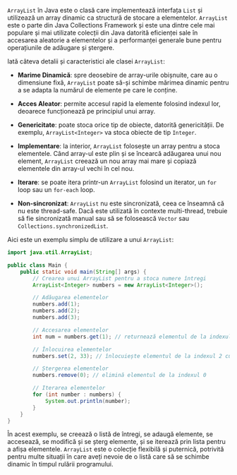
`ArrayList` în Java este o clasă care implementează interfața `List` și utilizează un array dinamic ca structură de stocare a elementelor. `ArrayList` este o parte din Java Collections Framework și este una dintre cele mai populare și mai utilizate colecții din Java datorită eficienței sale în accesarea aleatorie a elementelor și a performanței generale bune pentru operațiunile de adăugare și ștergere.

Iată câteva detalii și caracteristici ale clasei `ArrayList`:

- **Marime Dinamică**: spre deosebire de array-urile obișnuite, care au o dimensiune fixă, `ArrayList` poate să-și schimbe mărimea dinamic pentru a se adapta la numărul de elemente pe care le conține.

- **Acces Aleator**: permite accesul rapid la elemente folosind indexul lor, deoarece funcționează pe principiul unui array.

- **Genericitate**: poate stoca orice tip de obiecte, datorită genericității. De exemplu, `ArrayList<Integer>` va stoca obiecte de tip `Integer`.

- **Implementare**: la interior, `ArrayList` folosește un array pentru a stoca elementele. Când array-ul este plin și se încearcă adăugarea unui nou element, `ArrayList` creează un nou array mai mare și copiază elementele din array-ul vechi în cel nou.

- **Iterare**: se poate itera printr-un `ArrayList` folosind un iterator, un `for` loop sau un `for-each` loop.

- **Non-sincronizat**: `ArrayList` nu este sincronizată, ceea ce înseamnă că nu este thread-safe. Dacă este utilizată în contexte multi-thread, trebuie să fie sincronizată manual sau să se folosească `Vector` sau `Collections.synchronizedList`.

Aici este un exemplu simplu de utilizare a unui `ArrayList`:

```java
import java.util.ArrayList;

public class Main {
    public static void main(String[] args) {
        // Crearea unui ArrayList pentru a stoca numere întregi
        ArrayList<Integer> numbers = new ArrayList<Integer>();

        // Adăugarea elementelor
        numbers.add(1);
        numbers.add(2);
        numbers.add(3);

        // Accesarea elementelor
        int num = numbers.get(1); // returnează elementul de la indexul 1, adică 2

        // Înlocuirea elementelor
        numbers.set(2, 33); // înlocuiește elementul de la indexul 2 cu 33

        // Ștergerea elementelor
        numbers.remove(0); // elimină elementul de la indexul 0

        // Iterarea elementelor
        for (int number : numbers) {
            System.out.println(number);
        }
    }
}
```

În acest exemplu, se creează o listă de întregi, se adaugă elemente, se accesează, se modifică și se șterg elemente, și se iterează prin lista pentru a afișa elementele. `ArrayList` este o colecție flexibilă și puternică, potrivită pentru multe situații în care aveți nevoie de o listă care să se schimbe dinamic în timpul rulării programului.
